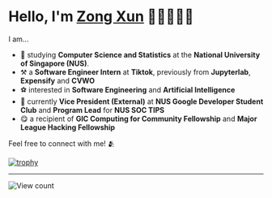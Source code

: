 # Hello, I'm <a rel="nofollow noopener noreferrer" target="_blank" href="https://www.linkedin.com/in/lzongxun/">Zong Xun</a> 👋🏻🧑🏻‍💻

I am... 

- 📖 studying **Computer Science and Statistics** at the **National University of Singapore (NUS)**.
- ⚒️ a **Software Engineer Intern** at **Tiktok**, previously from **Jupyterlab**, **Expensify** and **CVWO**
- ⚽ interested in **Software Engineering** and **Artificial Intelligence**
- 🤺 currently **Vice President (External)** at **NUS Google Developer Student Club** and **Program Lead** for **NUS SOC TIPS**
- 😋 a recipient of **GIC Computing for Community Fellowship** and **Major League Hacking Fellowship**

Feel free to connect with me! 🫂

[![trophy](https://github-profile-trophy.vercel.app/?username=Zxun2&row=2&column=5)](https://github.com/Zxun2/github-profile-trophy)

<hr/> 

<img alt="View count" src="https://komarev.com/ghpvc/?username=Zxun2&color=green">
